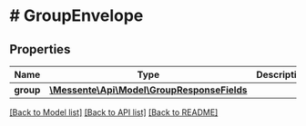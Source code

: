 # # GroupEnvelope

## Properties

Name | Type | Description | Notes
------------ | ------------- | ------------- | -------------
**group** | [**\Messente\Api\Model\GroupResponseFields**](GroupResponseFields.md) |  | [optional] 

[[Back to Model list]](../../README.md#documentation-for-models) [[Back to API list]](../../README.md#documentation-for-api-endpoints) [[Back to README]](../../README.md)


